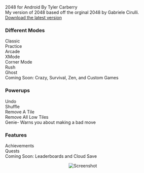 2048 for Android By Tyler Carberry  
My version of 2048 based off the orginal 2048 by Gabriele Cirulli.  
[Download the latest version](https://github.com/tytan34/2048-for-Android/blob/master/bin/App_2048.apk?raw=true)

### Different Modes
Classic  
Practice  
Arcade  
XMode  
Corner Mode  
Rush  
Ghost  
Coming Soon: Crazy, Survival, Zen, and Custom Games

### Powerups
Undo  
Shuffle  
Remove A Tile  
Remove All Low Tiles  
Genie- Warns you about making a bad move

### Features
Achievements  
Quests  
Coming Soon: Leaderboards and Cloud Save


<p align="center">
  <img src="http://i.imgur.com/KpB2heX.png" alt="Screenshot"/>
</p>
